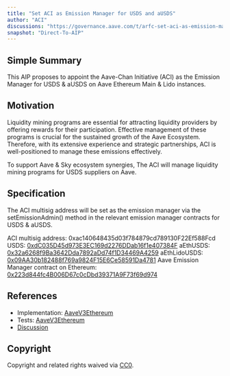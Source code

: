```yaml
---
title: "Set ACI as Emission Manager for USDS and aUSDS"
author: "ACI"
discussions: "https://governance.aave.com/t/arfc-set-aci-as-emission-manager-for-liquidity-mining-programs/17898/18"
snapshot: "Direct-To-AIP"
---
```


## Simple Summary

This AIP proposes to appoint the Aave-Chan Initiative (ACI) as the Emission Manager for USDS & aUSDS on Aave Ethereum Main & Lido instances.

## Motivation

Liquidity mining programs are essential for attracting liquidity providers by offering rewards for their participation. Effective management of these programs is crucial for the sustained growth of the Aave Ecosystem. Therefore, with its extensive experience and strategic partnerships, ACI is well-positioned to manage these emissions effectively.

To support Aave & Sky ecosystem synergies, The ACI will manage liquidity mining programs for USDS suppliers on Aave.

## Specification

The ACI multisig address will be set as the emission manager via the setEmissionAdmin() method in the relevant emission manager contracts for USDS & aUSDS.

ACI multisig address: 0xac140648435d03f784879cd789130F22Ef588Fcd
USDS: [0xdC035D45d973E3EC169d2276DDab16f1e407384F](https://etherscan.io/address/0xdC035D45d973E3EC169d2276DDab16f1e407384F)
aEthUSDS: [0x32a6268f9Ba3642Dda7892aDd74f1D34469A4259](https://etherscan.io/address/0x32a6268f9Ba3642Dda7892aDd74f1D34469A4259)
aEthLidoUSDS: [0x09AA30b182488f769a9824F15E6Ce58591Da4781](https://etherscan.io/address/0x09AA30b182488f769a9824F15E6Ce58591Da4781)
Aave Emission Manager contract on Ethereum: [0x223d844fc4B006D67c0cDbd39371A9F73f69d974](https://etherscan.io/address/0x223d844fc4B006D67c0cDbd39371A9F73f69d974)

## References

- Implementation: [AaveV3Ethereum](https://github.com/bgd-labs/aave-proposals-v3/blob/main/src/20240929_AaveV3Ethereum_SetACIAsEmissionManagerForUSDSAndAUSDS/AaveV3Ethereum_SetACIAsEmissionManagerForUSDSAndAUSDS_20240929.sol)
- Tests: [AaveV3Ethereum](https://github.com/bgd-labs/aave-proposals-v3/blob/main/src/20240929_AaveV3Ethereum_SetACIAsEmissionManagerForUSDSAndAUSDS/AaveV3Ethereum_SetACIAsEmissionManagerForUSDSAndAUSDS_20240929.t.sol)
- [Discussion](https://governance.aave.com/t/arfc-set-aci-as-emission-manager-for-liquidity-mining-programs/17898/18)

## Copyright

Copyright and related rights waived via [CC0](https://creativecommons.org/publicdomain/zero/1.0/).
